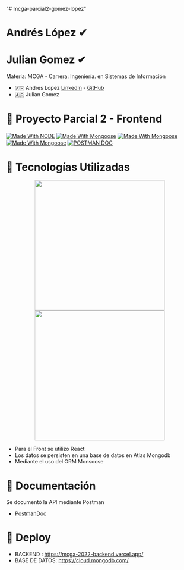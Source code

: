 "# mcga-parcial2-gomez-lopez" 

# Andrés López ✔
# Julian Gomez ✔

Materia: MCGA - Carrera: Ingeniería. en Sistemas de Información 

* :argentina: Andres Lopez [LinkedIn](https://www.linkedin.com/in/andresl%C3%B3pez/) - [GitHub](https://github.com/andylopezgit)
* :argentina: Julian Gomez 

# :articulated_lorry: Proyecto Parcial 2 - Frontend

<a href="https://github.com/topics/node" target="_blank"><img align="center" alt="Made With NODE"  src="https://img.shields.io/badge/node-v16.17.0-LTS"></a>
<a href="https://github.com/topics/mongoose" target="_blank"><img align="center" alt="Made With Mongoose"  src="https://img.shields.io/badge/mongoose-v6.6.3-orange"></a>
<a href="https://github.com/topics/express" target="_blank"><img align="center" alt="Made With Mongoose"  src="https://img.shields.io/badge/express-v4.18.1-yellow"></a>
<a href="https://github.com/topics/express-validator" target="_blank"><img align="center" alt="Made With Mongoose"  src="https://img.shields.io/badge/express%20validator-v6.14.2-red"></a>
<a href="https://documenter.getpostman.com/view/23097436/2s7YYr8jY4" target="_blank"><img align="center" alt="POSTMAN DOC"  src="https://img.shields.io/badge/Postman-ApiDoc-orange"></a>
# :truck: Tecnologías Utilizadas  

<p align="center">
 <img width="350" src="http://nightdeveloper.net/wp-content/uploads/2018/02/React_logo_wordmark-1024x344.png">
 <img width="350" src="https://repository-images.githubusercontent.com/174038031/a02fa380-8742-11eb-89ae-675029f4cb04">
</p>

* Para el Front se utilizo React
* Los datos se persisten en una base de datos en Atlas Mongodb
* Mediante el uso del ORM Monsoose

# :blue_car: Documentación
 
 Se documentó la API mediante Postman
 
 * [PostmanDoc](https://documenter.getpostman.com/view/11198688/2s83tGoWr6)

# :red_car: Deploy

* BACKEND : https://mcga-2022-backend.vercel.app/
* BASE DE DATOS: https://cloud.mongodb.com/

